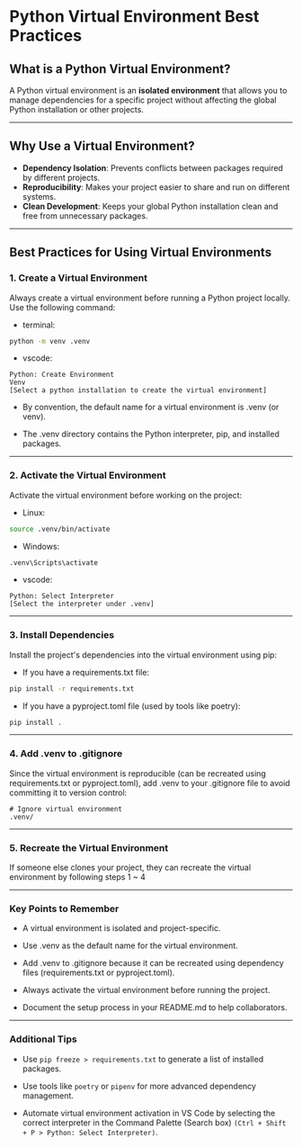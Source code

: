 # Python Virtual Environment Best Practices

## What is a Python Virtual Environment?
A Python virtual environment is an **isolated environment** that allows you to manage dependencies for a specific project without affecting the global Python installation or other projects.

---

## Why Use a Virtual Environment?
- **Dependency Isolation**: Prevents conflicts between packages required by different projects.
- **Reproducibility**: Makes your project easier to share and run on different systems.
- **Clean Development**: Keeps your global Python installation clean and free from unnecessary packages.

---

## Best Practices for Using Virtual Environments

### 1. Create a Virtual Environment
Always create a virtual environment before running a Python project locally. Use the following command:

- terminal: 
```bash
python -m venv .venv
```
- vscode:
```Search
Python: Create Environment
Venv
[Select a python installation to create the virtual environment]
```

- By convention, the default name for a virtual environment is .venv (or venv).

- The .venv directory contains the Python interpreter, pip, and installed packages.
---
### 2. Activate the Virtual Environment
Activate the virtual environment before working on the project:

- Linux: 
```bash 
source .venv/bin/activate
```
- Windows:
```bash
.venv\Scripts\activate
```
- vscode:
```Search
Python: Select Interpreter 
[Select the interpreter under .venv]
```
---
### 3. Install Dependencies
Install the project's dependencies into the virtual environment using pip:
- If you have a requirements.txt file:
```bash
pip install -r requirements.txt
```
- If you have a pyproject.toml file (used by tools like poetry):
```bash
pip install .
```
---
### 4. Add .venv to .gitignore
Since the virtual environment is reproducible (can be recreated using requirements.txt or pyproject.toml), add .venv to your .gitignore file to avoid committing it to version control:
```gitignore
# Ignore virtual environment
.venv/
```
---
### 5. Recreate the Virtual Environment
If someone else clones your project, they can recreate the virtual environment by following steps 1 ~ 4

---
### Key Points to Remember
- A virtual environment is isolated and project-specific.

- Use .venv as the default name for the virtual environment.

- Add .venv to .gitignore because it can be recreated using dependency files (requirements.txt or pyproject.toml).

- Always activate the virtual environment before running the project.

- Document the setup process in your README.md to help collaborators.

---
### Additional Tips
- Use `pip freeze > requirements.txt` to generate a list of installed packages.

- Use tools like `poetry` or `pipenv` for more advanced dependency management.

- Automate virtual environment activation in VS Code by selecting the correct interpreter in the Command Palette (Search box) `(Ctrl + Shift + P > Python: Select Interpreter)`.

